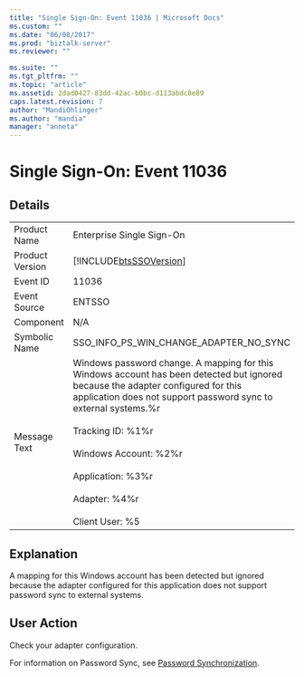 ```yaml
---
title: "Single Sign-On: Event 11036 | Microsoft Docs"
ms.custom: ""
ms.date: "06/08/2017"
ms.prod: "biztalk-server"
ms.reviewer: ""

ms.suite: ""
ms.tgt_pltfrm: ""
ms.topic: "article"
ms.assetid: 2dad0427-83dd-42ac-b0bc-d113abdc8e89
caps.latest.revision: 7
author: "MandiOhlinger"
ms.author: "mandia"
manager: "anneta"
---
```

# Single Sign-On: Event 11036
## Details  
  
|||  
|-|-|  
|Product Name|Enterprise Single Sign-On|  
|Product Version|[!INCLUDE[btsSSOVersion](../includes/btsssoversion-md.md)]|  
|Event ID|11036|  
|Event Source|ENTSSO|  
|Component|N/A|  
|Symbolic Name|SSO_INFO_PS_WIN_CHANGE_ADAPTER_NO_SYNC|  
|Message Text|Windows password change. A mapping for this Windows account has been detected but ignored because the adapter configured for this application does not support password sync to external systems.%r<br /><br /> Tracking ID: %1%r<br /><br /> Windows Account: %2%r<br /><br /> Application: %3%r<br /><br /> Adapter: %4%r<br /><br /> Client User: %5|  
  
## Explanation  
 A mapping for this Windows account has been detected but ignored because the adapter configured for this application does not support password sync to external systems.  
  
## User Action  
 Check your adapter configuration.  
  
 For information on Password Sync, see [Password Synchronization](../core/password-synchronization2.md).